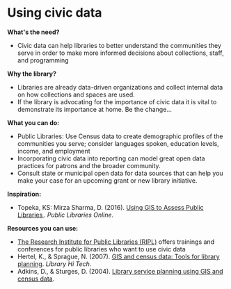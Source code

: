 # Using civic data

**What's the need?**

* Civic data can help libraries to better understand the communities they serve in order to make more informed decisions about collections, staff, and programming

**Why the library?**  

* Libraries are already data-driven organizations and collect internal data on how collections and spaces are used. 
* If the library is advocating for the importance of civic data it is vital to demonstrate its importance at home.  Be the change...

**What you can do:**

* Public Libraries: Use Census data to create demographic profiles of the communities you serve; consider languages spoken, education levels, income, and employment
* Incorporating civic data into reporting can model great open data practices for patrons and the broader community. 
* Consult state or municipal open data for data sources that can help you make your case for an upcoming grant or new library initiative. 

**Inspiration:**

* Topeka, KS: Mirza Sharma, D. \(2016\). [Using GIS to Assess Public Libraries ](http://publiclibrariesonline.org/2016/01/using-gis-to-assess-public-libraries/). _Public Libraries Online_.   

**Resources you can use:**

* [The Research Institute for Public Libraries \(RIPL\)](https://ripl.lrs.org/) offers trainings and conferences for public libraries who want to use civic data
* Hertel, K., & Sprague, N. \(2007\). [GIS and census data: Tools for library planning](https://doi.org/10.1108/07378830710755009l). _Library Hi Tech_. 
* Adkins, D., & Sturges, D. \(2004\). [Library service planning using GIS and census data](https://mospace.umsystem.edu/xmlui/handle/10355/46219).  


